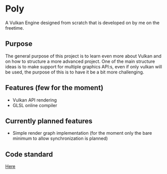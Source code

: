 # Poly
A Vulkan Engine designed from scratch that is developed on by me on the freetime.

## Purpose
The general purpose of this project is to learn even more about Vulkan and on how to structure a more advanced project. One of the main structure ideas is to make support for multiple graphics API:s, even if only vulkan will be used, the purpose of this is to have it be a bit more challenging.

## Features (few for the moment)
  - Vulkan API rendering
  - GLSL online compiler
  
## Currently planned features
  - Simple render graph implementation (for the moment only the bare minimum to allow synchronization is planned)
  
## Code standard
[Here](codestandard.md)
